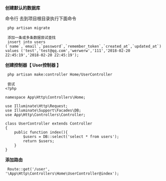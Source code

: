 **创建默认的数据库**

命令行 去到项目根目录执行下面命令

     php artisan migrate

     添加一条或多条数据尝试查找
     insert into users (`name`,`email`,`password`,`remember_token`,`created_at`,`updated_at`) values ('test','test@qq.com','werwerw','111','2018-02-20 22:45:19','2018-02-20 22:45:19');

**创建控制器【 User控制器 】**

```
 php artisan make:controller Home/UserController

 尝试
<?php

namespace App\Http\Controllers\Home;

use Illuminate\Http\Request;
use Illuminate\Support\Facades\DB;
use App\Http\Controllers\Controller;

class UserController extends Controller
{
    public function index(){
        $users = DB::select('select * from users');
        return $users;
    }
}
```

**添加路由**

```
 Route::get('/user', '\App\Http\Controllers\Home\UserController@index');
```



